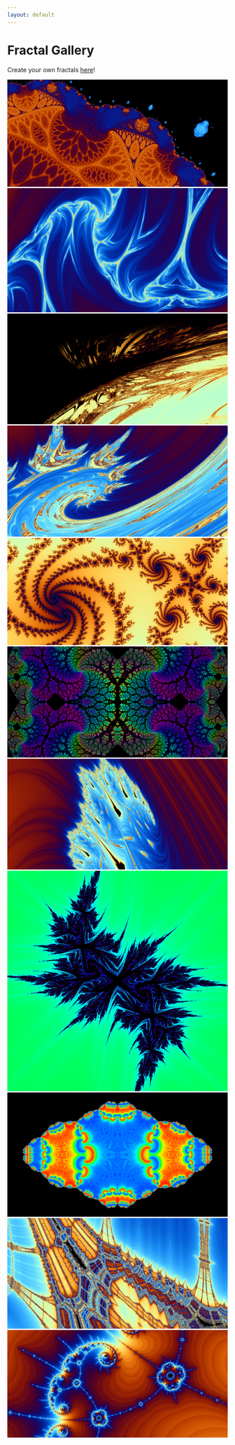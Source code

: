 ```yaml
---
layout: default
---
```


# Fractal Gallery

Create your own fractals [here](https://nathansolomon1678.github.io/fractals)!

![](withering%20sanity.png)
![](adrenaline-inducing%20despair.png)
![](soul-suffocating%20sorrow.png)
![](i%20am%20a%20dork.png)
![](porcelain%20galaxies.png)
![](zesty%20heartache.png)
![](tantalizing%20torment.png)
![](minty%20snowflake.png)
![](gourmet%20cabbage.png)
![](zvzvzvzvzvzvzvvzzzvzvzvzvzvzvzvvzzvzzvZVvzvv.png)
![](Phnglui%20mglwnafh%20Cthulhu%20Rlyeh%20wgahnagl%20fhtagn.png)
